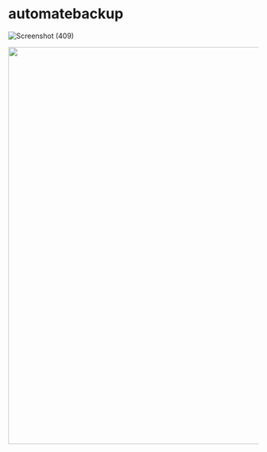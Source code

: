 # automatebackup

![Screenshot (409)](https://github.com/Vaishnavi-M-Patil/automatebackup/blob/main/assets/1stimg.png)

<img src="https://github.com/Vaishnavi-M-Patil/automatebackup/blob/main/assets/1stimg.png" width="800" />
